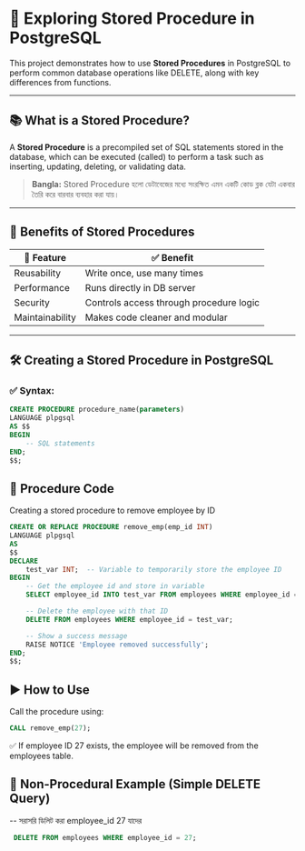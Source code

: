 # 🚀 Exploring Stored Procedure in PostgreSQL

This project demonstrates how to use **Stored Procedures** in PostgreSQL to
perform common database operations like DELETE, along with key differences from
functions.

---

## 📚 What is a Stored Procedure?

A **Stored Procedure** is a precompiled set of SQL statements stored in the
database, which can be executed (called) to perform a task such as inserting,
updating, deleting, or validating data.

> **Bangla:** Stored Procedure হলো ডেটাবেজের মধ্যে সংরক্ষিত এমন একটি কোড ব্লক
> যেটা একবার তৈরি করে বারবার ব্যবহার করা যায়।

---

## 🔧 Benefits of Stored Procedures

| 🔹 Feature      | ✅ Benefit                              |
| --------------- | --------------------------------------- |
| Reusability     | Write once, use many times              |
| Performance     | Runs directly in DB server              |
| Security        | Controls access through procedure logic |
| Maintainability | Makes code cleaner and modular          |

---

## 🛠️ Creating a Stored Procedure in PostgreSQL

### ✅ Syntax:

```sql
CREATE PROCEDURE procedure_name(parameters)
LANGUAGE plpgsql
AS $$
BEGIN
    -- SQL statements
END;
$$;
```

## 🧪 Procedure Code

Creating a stored procedure to remove employee by ID

```sql
CREATE OR REPLACE PROCEDURE remove_emp(emp_id INT)
LANGUAGE plpgsql
AS
$$
DECLARE
    test_var INT;  -- Variable to temporarily store the employee ID
BEGIN
    -- Get the employee id and store in variable
    SELECT employee_id INTO test_var FROM employees WHERE employee_id = emp_id;

    -- Delete the employee with that ID
    DELETE FROM employees WHERE employee_id = test_var;

    -- Show a success message
    RAISE NOTICE 'Employee removed successfully';
END;
$$;
```

## ▶️ How to Use

Call the procedure using:

```sql
CALL remove_emp(27);
```

✅ If employee ID 27 exists, the employee will be removed from the employees
table.

## 🔹 Non-Procedural Example (Simple DELETE Query)

-- সরাসরি ডিলিট করা employee_id 27 যাদের

```sql
 DELETE FROM employees WHERE employee_id = 27;
```
